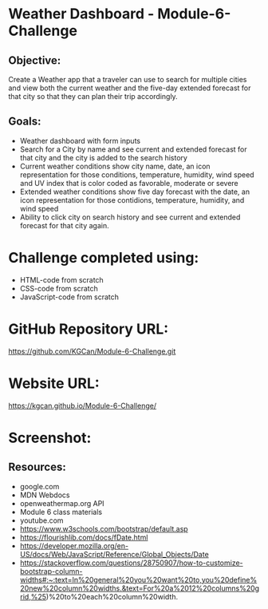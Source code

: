 # Weather Dashboard - Module-6-Challenge

## Objective:

Create a Weather app that a traveler can use to search for multiple cities and view both the current weather and the five-day extended forecast for that city so that they can plan their trip accordingly. 

## Goals:

* Weather dashboard with form inputs
* Search for a City by name and see current and extended forecast for that city and the city is added to the search history
* Current weather conditions show city name, date, an icon representation for those conditions, temperature, humidity, wind speed and UV index that is color coded as favorable, moderate or severe
* Extended weather conditions show five day forecast with the date, an icon representation for those contidions, temperature, humidity, and wind speed
* Ability to click city on search history and see current and extended forecast for that city again. 

# Challenge completed using:

* HTML-code from scratch
* CSS-code from scratch
* JavaScript-code from scratch

# GitHub Repository URL:

https://github.com/KGCan/Module-6-Challenge.git

# Website URL:

https://kgcan.github.io/Module-6-Challenge/

# Screenshot:



 ## Resources:

* google.com
* MDN Webdocs
* openweathermap.org API
* Module 6 class materials
* youtube.com
* https://www.w3schools.com/bootstrap/default.asp
* https://flourishlib.com/docs/fDate.html
* https://developer.mozilla.org/en-US/docs/Web/JavaScript/Reference/Global_Objects/Date
* https://stackoverflow.com/questions/28750907/how-to-customize-bootstrap-column-widths#:~:text=In%20general%20you%20want%20to,you%20define%20new%20column%20widths.&text=For%20a%2012%20columns%20grid,%25)%20to%20each%20column%20width.

